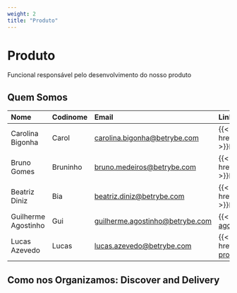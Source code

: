 ```yaml
---
weight: 2
title: "Produto"
---
```


# Produto

Funcional responsável pelo desenvolvimento do nosso produto


## Quem Somos

| Nome        			| Codinome		| Email								| Linkedin    	|
| :---        			| :---			| :---        						| :---          |
| Carolina Bigonha     	| Carol			| carolina.bigonha@betrybe.com 		| {{< button href="https://www.linkedin.com/in/carolinabigonha/" >}}Linkedin{{< /button >}}   |
| Bruno Gomes   		| Bruninho		| bruno.medeiros@betrybe.com   		| {{< button href="https://www.linkedin.com/in/brunogomesmedeiros/" >}}Linkedin{{< /button >}} |
| Beatriz Diniz   		| Bia			| beatriz.diniz@betrybe.com   		| {{< button href="https://www.linkedin.com/in/beatrizaraujoad/" >}}Linkedin{{< /button >}} |
| Guilherme Agostinho	| Gui			| guilherme.agostinho@betrybe.com   | {{< button href="https://www.linkedin.com/in/guilherme-agostinho-7b00a593/" >}}Linkedin{{< /button >}} |
| Lucas Azevedo   		| Lucas			| lucas.azevedo@betrybe.com    		| {{< button href="https://www.linkedin.com/in/lucasazevedo-productdesigner/" >}}Linkedin{{< /button >}} |


## Como nos Organizamos: Discover and Delivery